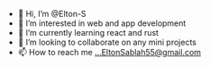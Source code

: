 - 👋 Hi, I’m @Elton-S
- 👀 I’m interested in web and app development
- 🌱 I’m currently learning react and rust
- 💞️ I’m looking to collaborate on any mini projects
- 📫 How to reach me ...EltonSablah55@gmail.com

<!---
Elton-S/Elton-S is a ✨ special ✨ repository because its `README.md` (this file) appears on your GitHub profile.
You can click the Preview link to take a look at your changes.
--->
